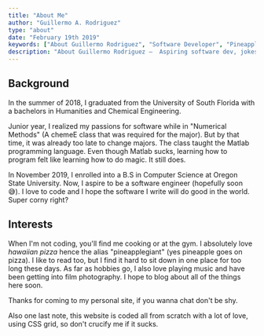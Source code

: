 ```yaml
---
title: "About Me"
author: "Guillermo A. Rodriguez"
type: "about"
date: "February 19th 2019"
keywords: ["About Guillermo Rodriguez", "Software Developer", "Pineapplegiant", "Tepache Cruz"]
description: "About Guillermo Rodriguez —  Aspiring software dev, jokester, pizza aficionado"
---
```


## Background

In the summer of 2018, I graduated from the University of South Florida with a bachelors in Humanities and Chemical Engineering.  

Junior year, I realized my passions for software while in "Numerical Methods" (A chemeE class that was required for the major). But by that time, it was already too late to change majors. The class taught the Matlab programming language. Even though Matlab sucks, learning how to program felt like learning how to do magic. It still does.

In November 2019, I enrolled into a B.S in Computer Science at Oregon State University. Now, I aspire to be a software engineer (hopefully soon 😅). I love to code and I hope the software I write will do good in the world. Super corny right?

##  Interests

When I'm not coding, you'll find me cooking or at the gym. I absolutely love *hawaiian pizza* hence the alias "pineapplegiant" (yes pineapple goes on pizza). I like to read too, but I find it hard to sit down in one place for too long these days. As far as hobbies go, I also love playing music and have been getting into film photography. I hope to blog about all of the things here soon.

Thanks for coming to my personal site, if you wanna chat don't be shy.

Also one last note, this website is coded all from scratch with a lot of love, using CSS grid, so don't crucify me if it sucks.

